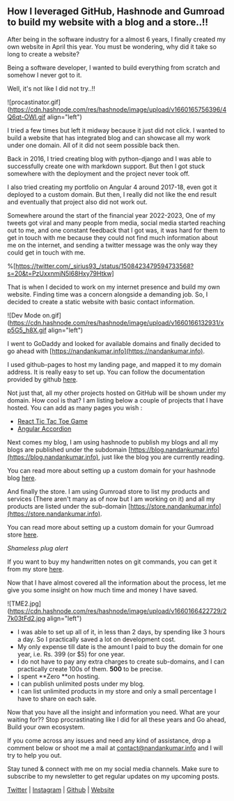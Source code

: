 ## How I leveraged GitHub, Hashnode and Gumroad to build my website with a blog and a store..!!

After being in the software industry for a almost 6 years, I finally created my own website in April this year. You must be wondering, why did it take so long to create a website?

Being a software developer, I wanted to build everything from scratch and somehow I never got to it. 

Well, it's not like I did not try..!! 


![procastinator.gif](https://cdn.hashnode.com/res/hashnode/image/upload/v1660165756396/4Q6qt-OWl.gif align="left")

I tried a few times but left it midway because it just did not click. I wanted to build a website that has integrated blog and can showcase all my work under one domain. All of it did not seem possible back then.

Back in 2016, I tried creating blog with python-django and I was able to successfully create one with markdown support. But then I got stuck somewhere with the deployment and the project never took off. 

I also tried creating my portfolio on Angular 4 around 2017-18, even got it deployed to a custom domain. But then, I really did not like the end result and eventually that project also did not work out.

Somewhere around the start of the financial year 2022-2023, One of my tweets got viral and many people from media, social media started reaching out to me, and one constant feedback that I got was, it was hard for them to get in touch with me because they could not find much information about me on the internet, and sending a twitter message was the only way they could get in touch with me. 

%[https://twitter.com/_sirius93_/status/1508423479594733568?s=20&t=PzUxxnmjN5I68Hxy79Htkw]

That is when I decided to work on my internet presence and build my own website. 
Finding time was a concern alongside a demanding job. So, I decided to create a static website with basic contact information.


![Dev Mode on.gif](https://cdn.hashnode.com/res/hashnode/image/upload/v1660166132931/xp5G5_h8X.gif align="left")

I went to GoDaddy and looked for available domains and finally decided to go ahead with [https://nandankumar.info](https://nandankumar.info).

I used github-pages to host my landing page, and mapped it to my domain address. It is really easy to set up. You can follow the documentation provided by github [here](https://docs.github.com/en/pages/configuring-a-custom-domain-for-your-github-pages-site).

Not just that, all my other projects hosted on GitHub will be shown under my domain. How cool is that? I am listing below a couple of projects that I have hosted. You can add as many pages you wish :

- [React Tic Tac Toe Game](https://nandankumar.info/tic-tac-toe/)
- [Angular Accordion](https://nandankumar.info/angular-accordion/)

Next comes my blog, I am using hashnode to publish my blogs and all my blogs are published under the subdomain [https://blog.nandankumar.info](https://blog.nandankumar.info), just like the blog you are currently reading. 

You can read more about setting up a custom domain for your hashnode blog [here](https://support.hashnode.com/docs/mapping-domain).

And finally the store. I am using Gumroad store to list my products and services (There aren't many as of now but I am working on it) and all my products are listed under the sub-domain [https://store.nandankumar.info](https://store.nandankumar.info).

You can read more about setting up a custom domain for your Gumroad store [here](https://help.gumroad.com/article/153-setting-up-a-custom-domain).

*Shameless plug alert* 

If you want to buy my handwritten notes on git commands, you can get it from my store [here](https://store.nandankumar.info/l/git-cheatsheet-hand-written). 

Now that I have almost covered all the information about the process, let me give you some insight on how much time and money I have saved.

![TME2.jpg](https://cdn.hashnode.com/res/hashnode/image/upload/v1660166422729/27k03tFd2.jpg align="left")

- I was able to set up all of it, in less than 2 days, by spending like 3 hours a day. So I practically saved a lot on development cost.
- My only expense till date is the amount I paid to buy the domain for one year, i.e. Rs. 399 (or $5) for one year.
- I do not have to pay any extra charges to create sub-domains, and I can practically create 100s of them. **500** to be precise.
- I spent **Zero **on hosting.
- I can publish unlimited posts under my blog.
- I can list unlimited products in my store and only a small percentage I have to share on each sale.

Now that you have all the insight and information you need. What are your waiting for??
Stop procrastinating like I did for all these years and Go ahead, Build your own ecosystem. 

If you come across any issues and need any kind of assistance, drop a comment below or shoot me a mail at [contact@nandankumar.info](contact@nandankumar.info) and I will try to help you out.

Stay tuned & connect with me on my social media channels. Make sure to subscribe to my newsletter to get regular updates on my upcoming posts.

[Twitter](https://twitter.com/_sirius93_) | [Instagram](https://www.instagram.com/_sirius93_) | [Github](https://github.com/sirius93) | [Website](https://nandankumar.info)


